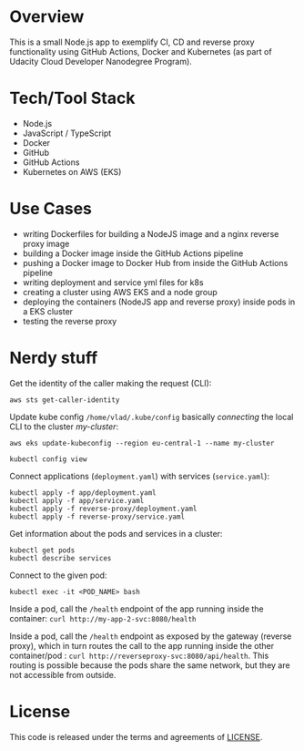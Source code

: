 # Overview

This is a small Node.js app to exemplify CI, CD and reverse proxy functionality using GitHub Actions, Docker and Kubernetes (as part of Udacity Cloud Developer Nanodegree Program).

# Tech/Tool Stack

* Node.js
* JavaScript / TypeScript
* Docker
* GitHub
* GitHub Actions
* Kubernetes on AWS (EKS)

# Use Cases

* writing Dockerfiles for building a NodeJS image and a nginx reverse proxy image
* building a Docker image inside the GitHub Actions pipeline
* pushing a Docker image to Docker Hub from inside the GitHub Actions pipeline
* writing deployment and service yml files for k8s
* creating a cluster using AWS EKS and a node group
* deploying the containers (NodeJS app and reverse proxy) inside pods in a EKS cluster
* testing the reverse proxy

# Nerdy stuff

Get the identity of the caller making the request (CLI):
```
aws sts get-caller-identity
```
Update kube config `/home/vlad/.kube/config` basically _connecting_ the local CLI to the cluster _my-cluster_: 
```
aws eks update-kubeconfig --region eu-central-1 --name my-cluster
```

```
kubectl config view
```
Connect applications (`deployment.yaml`) with services (`service.yaml`):
```
kubectl apply -f app/deployment.yaml 
kubectl apply -f app/service.yaml 
kubectl apply -f reverse-proxy/deployment.yaml
kubectl apply -f reverse-proxy/service.yaml
```
Get information about the pods and services in a cluster:
```
kubectl get pods
kubectl describe services
```
Connect to the given pod:
```
kubectl exec -it <POD_NAME> bash
```

Inside a pod, call the `/health` endpoint of the app running inside the container: `curl http://my-app-2-svc:8080/health`

Inside a pod, call the `/health` endpoint as exposed by the gateway (reverse proxy), which in turn routes the call to the app running inside the other container/pod : `curl http://reverseproxy-svc:8080/api/health`. This routing is possible because the pods share the same network, but they are not accessible from outside.

# License

This code is released under the terms and agreements of [LICENSE](LICENSE).